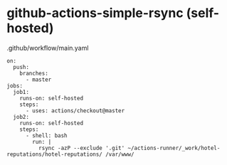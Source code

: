 # github-actions-simple-rsync (self-hosted)

 .github/workflow/main.yaml
```
on: 
  push:
    branches:
      - master
jobs:
  job1:
    runs-on: self-hosted
    steps:
      - uses: actions/checkout@master
  job2:
    runs-on: self-hosted
    steps:
      - shell: bash
        run: | 
          rsync -azP --exclude '.git' ~/actions-runner/_work/hotel-reputations/hotel-reputations/ /var/www/
```
